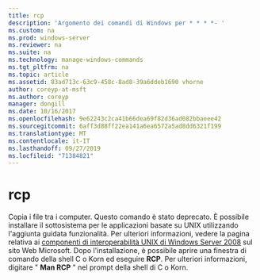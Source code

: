 ```yaml
---
title: rcp
description: 'Argomento dei comandi di Windows per * * * *- '
ms.custom: na
ms.prod: windows-server
ms.reviewer: na
ms.suite: na
ms.technology: manage-windows-commands
ms.tgt_pltfrm: na
ms.topic: article
ms.assetid: 83ad713c-63c9-458c-8ad8-39a6ddeb1690 vhorne
author: coreyp-at-msft
ms.author: coreyp
manager: dongill
ms.date: 10/16/2017
ms.openlocfilehash: 9e62243c2ca41b66dea69f82d36ad082bbaeee42
ms.sourcegitcommit: 6aff3d88ff22ea141a6ea6572a5ad8dd6321f199
ms.translationtype: MT
ms.contentlocale: it-IT
ms.lasthandoff: 09/27/2019
ms.locfileid: "71384821"
---
```

# <a name="rcp"></a>rcp



Copia i file tra i computer. Questo comando è stato deprecato. È possibile installare il sottosistema per le applicazioni basate su UNIX utilizzando l'aggiunta guidata funzionalità. Per ulteriori informazioni, vedere la pagina relativa ai [componenti di interoperabilità UNIX di Windows Server 2008](https://go.microsoft.com/fwlink/?LinkId=191835) sul sito Web Microsoft. Dopo l'installazione, è possibile aprire una finestra di comando della shell C o Korn ed eseguire **RCP**. Per ulteriori informazioni, digitare " **Man RCP** " nel prompt della shell di C o Korn.